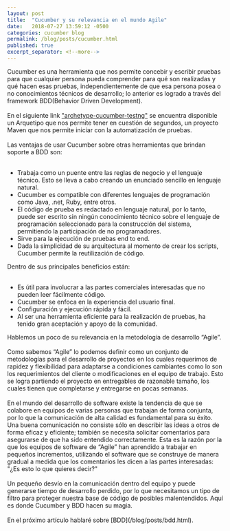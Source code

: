 ```yaml
---
layout: post
title:  "Cucumber y su relevancia en el mundo Agile"
date:   2018-07-27 13:59:12 -0500
categories: cucumber blog
permalink: /blog/posts/cucumber.html
published: true
excerpt_separator: <!--more-->
---
```

<link rel="stylesheet" href="{{ "/assets/css/post.css" | relative_url }}">
<div class = "post-page">
<div class = "p">
Cucumber es una herramienta que nos permite concebir y escribir pruebas para que cualquier persona pueda comprender para qué son realizadas y qué hacen esas pruebas, independientemente de que esa persona posea o no conocimientos técnicos de desarrollo; lo anterior es logrado a través del framework BDD(Behavior Driven Development).
</div><br>
<div class="p">
En el siguiente link <a href="https://github.com/isortegah/archetype-cucumber-testng" class="linkGithub">"archetype-cucumber-testng"</a> se encuentra disponible un Arquetipo que nos permite tener en cuestión de segundos, un proyecto Maven que nos permite iniciar con la automatización de pruebas.
</div><br>
<div class = "p">
Las ventajas de usar Cucumber sobre otras herramientas que brindan soporte a BDD son:
</div><br>
<!--more-->

<ul class="list">
<li>Trabaja como un puente entre las reglas de negocio y el lenguaje técnico. Esto se lleva a cabo creando un enunciado sencillo en lenguaje natural.</li>

<li>Cucumber es compatible con diferentes lenguajes de programación como Java, .net, Ruby, entre otros.</li>
<li>El código de prueba es redactado en lenguaje natural, por lo tanto, puede ser escrito sin ningún conocimiento técnico sobre el lenguaje de programación seleccionado para la construcción del sistema, permitiendo la participación de no programadores.</li>
<li>Sirve para la ejecución de pruebas end to end.</li>
<li>Dada la simplicidad de su arquitectura al momento de crear los scripts, Cucumber permite la reutilización de código.</li>
</ul>
<div class = "p">
Dentro de sus principales beneficios están:
</div><br>
<ul class="list">
<li>
Es útil para involucrar a las partes comerciales interesadas que no pueden leer fácilmente código.</li>
<li>Cucumber se enfoca en la experiencia del usuario final.</li>
<li>Configuración y ejecución rápida y fácil.</li>
<li>Al ser una herramienta eficiente para la realización de pruebas, ha tenido gran aceptación y apoyo de la comunidad.</li>
</ul>

<div class = "p">
Hablemos un poco de su relevancia en la metodología de desarrollo “Agile”. 
</div><br>
<div class = "p">
Como sabemos “Agile” lo podemos definir como un conjunto de metodologías para el desarrollo de proyectos en los cuales requerimos de rapidez y flexibilidad para adaptarse a condiciones cambiantes como lo son los requerimientos del cliente o modificaciones en el equipo de trabajo. Esto se logra partiendo el proyecto en entregables de razonable tamaño, los cuales tienen que completarse y entregarse en pocas semanas.
</div><br>
<div class = "p">
En el mundo del desarrollo de software existe la tendencia de que se colabore en equipos de varias personas que trabajan de forma conjunta, por lo que la comunicación de alta calidad es fundamental para su éxito. Una buena comunicación no consiste sólo en describir las  ideas a otros de forma eficaz y eficiente; también se necesita solicitar comentarios para asegurarse de que ha sido entendido correctamente. Esta es la razón por la que los equipos de software de “Agile” han aprendido a trabajar en pequeños incrementos, utilizando el software que se construye de manera gradual a medida que los comentarios les dicen a las partes interesadas: "¿Es esto lo que quieres decir?"
</div><br>
<div class = "p">
Un pequeño desvío en la comunicación dentro del equipo y puede generarse tiempo de desarrollo perdido, por lo que necesitamos un tipo de filtro para proteger nuestra base de código de posibles malentendidos. Aquí es donde Cucumber y BDD hacen su magia.
</div>
<br>
</div>
En el próximo artículo hablaré sobre [BDD](/blog/posts/bdd.html). 